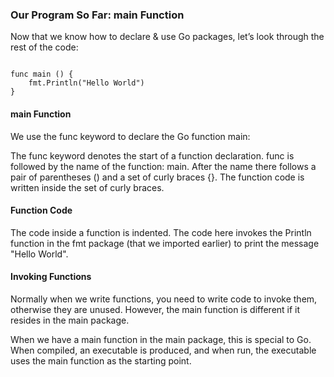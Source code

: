 ### Our Program So Far: main Function
Now that we know how to declare & use Go packages, let’s look through the rest of the code:

<pre><code>
func main () {
    fmt.Println("Hello World") 
}
</code></pre>

#### main Function
We use the func keyword to declare the Go function main:

The func keyword denotes the start of a function declaration.
func is followed by the name of the function: main.
After the name there follows a pair of parentheses () and a set of curly braces {}.
The function code is written inside the set of curly braces.

#### Function Code
The code inside a function is indented. The code here invokes the Println function in the fmt package (that we imported earlier) to print the message "Hello World".

#### Invoking Functions
Normally when we write functions, you need to write code to invoke them, otherwise they are unused. However, the main function is different if it resides in the main package.

When we have a main function in the main package, this is special to Go. When compiled, an executable is produced, and when run, the executable uses the main function as the starting point.